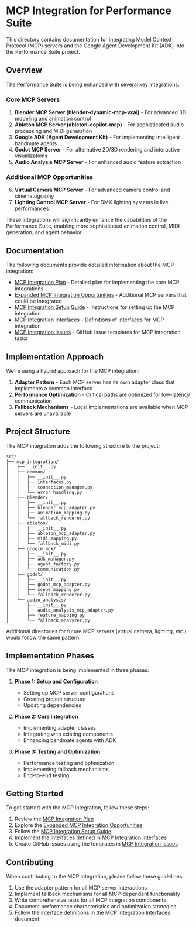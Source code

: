 # MCP Integration for Performance Suite

This directory contains documentation for integrating Model Context Protocol (MCP) servers and the Google Agent Development Kit (ADK) into the Performance Suite project.

## Overview

The Performance Suite is being enhanced with several key integrations:

### Core MCP Servers
1. **Blender MCP Server (blender-dynamic-mcp-vxai)** - For advanced 3D modeling and animation control
2. **Ableton MCP Server (ableton-copilot-mcp)** - For sophisticated audio processing and MIDI generation
3. **Google ADK (Agent Development Kit)** - For implementing intelligent bandmate agents
4. **Godot MCP Server** - For alternative 2D/3D rendering and interactive visualizations
5. **Audio Analysis MCP Server** - For enhanced audio feature extraction

### Additional MCP Opportunities
6. **Virtual Camera MCP Server** - For advanced camera control and cinematography
7. **Lighting Control MCP Server** - For DMX lighting systems in live performances

These integrations will significantly enhance the capabilities of the Performance Suite, enabling more sophisticated animation control, MIDI generation, and agent behavior.

## Documentation

The following documents provide detailed information about the MCP integration:

- [MCP Integration Plan](./mcp_integration_plan.md) - Detailed plan for implementing the core MCP integrations
- [Expanded MCP Integration Opportunities](./mcp_integration_expanded.md) - Additional MCP servers that could be integrated
- [MCP Integration Setup Guide](./mcp_integration_setup_guide.md) - Instructions for setting up the MCP integration
- [MCP Integration Interfaces](./mcp_integration_interfaces.md) - Definitions of interfaces for MCP integration
- [MCP Integration Issues](./mcp_integration_issues.md) - GitHub issue templates for MCP integration tasks

## Implementation Approach

We're using a hybrid approach for the MCP integration:

1. **Adapter Pattern** - Each MCP server has its own adapter class that implements a common interface
2. **Performance Optimization** - Critical paths are optimized for low-latency communication
3. **Fallback Mechanisms** - Local implementations are available when MCP servers are unavailable

## Project Structure

The MCP integration adds the following structure to the project:

```
src/
├── mcp_integration/
│   ├── __init__.py
│   ├── common/
│   │   ├── __init__.py
│   │   ├── interfaces.py
│   │   ├── connection_manager.py
│   │   └── error_handling.py
│   ├── blender/
│   │   ├── __init__.py
│   │   ├── blender_mcp_adapter.py
│   │   ├── animation_mapping.py
│   │   └── fallback_renderer.py
│   ├── ableton/
│   │   ├── __init__.py
│   │   ├── ableton_mcp_adapter.py
│   │   ├── midi_mapping.py
│   │   └── fallback_midi.py
│   ├── google_adk/
│   │   ├── __init__.py
│   │   ├── adk_manager.py
│   │   ├── agent_factory.py
│   │   └── communication.py
│   ├── godot/
│   │   ├── __init__.py
│   │   ├── godot_mcp_adapter.py
│   │   ├── scene_mapping.py
│   │   └── fallback_renderer.py
│   └── audio_analysis/
│       ├── __init__.py
│       ├── audio_analysis_mcp_adapter.py
│       ├── feature_mapping.py
│       └── fallback_analyzer.py
```

Additional directories for future MCP servers (virtual camera, lighting, etc.) would follow the same pattern.

## Implementation Phases

The MCP integration is being implemented in three phases:

1. **Phase 1: Setup and Configuration**
   - Setting up MCP server configurations
   - Creating project structure
   - Updating dependencies

2. **Phase 2: Core Integration**
   - Implementing adapter classes
   - Integrating with existing components
   - Enhancing bandmate agents with ADK

3. **Phase 3: Testing and Optimization**
   - Performance testing and optimization
   - Implementing fallback mechanisms
   - End-to-end testing

## Getting Started

To get started with the MCP integration, follow these steps:

1. Review the [MCP Integration Plan](./mcp_integration_plan.md)
2. Explore the [Expanded MCP Integration Opportunities](./mcp_integration_expanded.md)
3. Follow the [MCP Integration Setup Guide](./mcp_integration_setup_guide.md)
4. Implement the interfaces defined in [MCP Integration Interfaces](./mcp_integration_interfaces.md)
5. Create GitHub issues using the templates in [MCP Integration Issues](./mcp_integration_issues.md)

## Contributing

When contributing to the MCP integration, please follow these guidelines:

1. Use the adapter pattern for all MCP server interactions
2. Implement fallback mechanisms for all MCP-dependent functionality
3. Write comprehensive tests for all MCP integration components
4. Document performance characteristics and optimization strategies
5. Follow the interface definitions in the MCP Integration Interfaces document